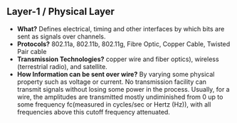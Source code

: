 ## Layer-1 / Physical Layer
- **What?** Defines electrical, timing and other interfaces by which bits are sent as signals over channels.
- **Protocols?** 802.11a, 802.11b, 802.11g, Fibre Optic, Copper Cable, Twisted Pair cable
- **Transmission Technologies?** copper wire and fiber optics), wireless (terrestrial radio), and satellite.
- **How Information can be sent over wire?** By varying some physical property such as voltage or current. No transmission facility can transmit signals without losing some power in the process. Usually, for a wire, the amplitudes are transmitted mostly undiminished from 0 up to some frequency fc(measured in cycles/sec or Hertz (Hz)), with all frequencies above this cutoff frequency attenuated.

